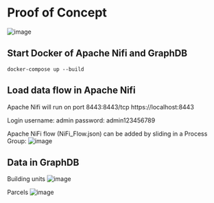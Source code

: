 # Proof of Concept

![image](https://user-images.githubusercontent.com/15192194/221877896-3709f480-ea3a-41c8-b3d4-633c71f2db7f.png)


## Start Docker of Apache Nifi and GraphDB
```
docker-compose up --build
```

## Load data flow in Apache Nifi

Apache Nifi will run on port 8443:8443/tcp
https://localhost:8443

Login
username: admin
password: admin123456789

Apache NiFi flow (NiFi_Flow.json) can be added by sliding in a Process Group:
![image](https://user-images.githubusercontent.com/15192194/221881399-d53deae0-7830-4a0c-a143-8784b32893d6.png)



## Data in GraphDB

Building units
![image](https://user-images.githubusercontent.com/15192194/221879850-3b89e274-1fe4-439e-8cc2-47477d03ba2a.png)


Parcels
![image](https://user-images.githubusercontent.com/15192194/221880584-8b966eaa-f2c0-4014-9ec5-5691c2ed631d.png)
